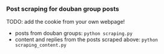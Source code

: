 ### Post scraping for douban group posts

TODO: add the cookie from your own webpage!

- posts from douban groups: `python scraping.py`
- content and replies from the posts scraped above: `python scraping_content.py`